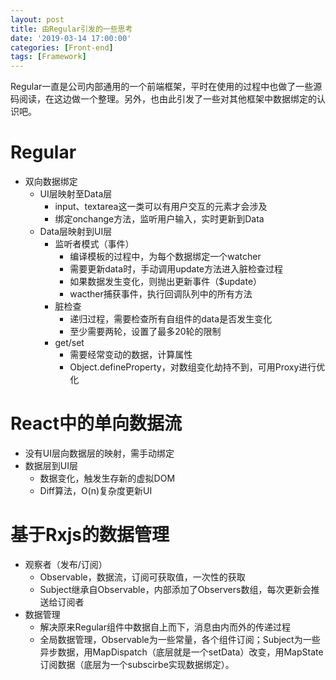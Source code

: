 ```yaml
---
layout: post
title: 由Regular引发的一些思考
date: '2019-03-14 17:00:00'
categories: [Front-end]
tags: [Framework]
---
```

Regular一直是公司内部通用的一个前端框架，平时在使用的过程中也做了一些源码阅读，在这边做一个整理。另外，也由此引发了一些对其他框架中数据绑定的认识吧。

# Regular
  * 双向数据绑定
    * UI层映射至Data层
      * input、textarea这一类可以有用户交互的元素才会涉及
      * 绑定onchange方法，监听用户输入，实时更新到Data
    * Data层映射到UI层
      * 监听者模式（事件）
        * 编译模板的过程中，为每个数据绑定一个watcher
        * 需要更新data时，手动调用update方法进入脏检查过程
        * 如果数据发生变化，则抛出更新事件（$update）
        * wacther捕获事件，执行回调队列中的所有方法
      * 脏检查
        * 递归过程，需要检查所有自组件的data是否发生变化
        * 至少需要两轮，设置了最多20轮的限制
      * get/set
        * 需要经常变动的数据，计算属性
        * Object.defineProperty，对数组变化劫持不到，可用Proxy进行优化

# React中的单向数据流
  * 没有UI层向数据层的映射，需手动绑定
  * 数据层到UI层
    * 数据变化，触发生存新的虚拟DOM
    * Diff算法，O(n)复杂度更新UI

# 基于Rxjs的数据管理
  * 观察者（发布/订阅）
    * Observable，数据流，订阅可获取值，一次性的获取
    * Subject继承自Observable，内部添加了Observers数组，每次更新会推送给订阅者
  * 数据管理
    * 解决原来Regular组件中数据自上而下，消息由内而外的传递过程
    * 全局数据管理，Observable为一些常量，各个组件订阅；Subject为一些异步数据，用MapDispatch（底层就是一个setData）改变，用MapState订阅数据（底层为一个subscirbe实现数据绑定）。